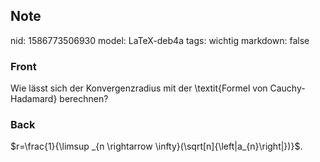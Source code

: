 ## Note
nid: 1586773506930
model: LaTeX-deb4a
tags: wichtig
markdown: false

### Front
Wie lässt sich der Konvergenzradius mit der  \textit{Formel von Cauchy-Hadamard} berechnen?

### Back
$r=\frac{1}{\limsup _{n \rightarrow \infty}(\sqrt[n]{\left|a_{n}\right|})}$.
